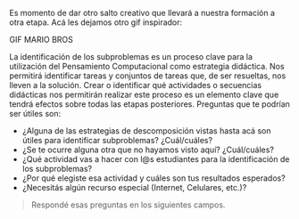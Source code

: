 Es momento de dar otro salto creativo que llevará a nuestra formación a otra etapa. Acá les dejamos otro gif inspirador:

GIF MARIO BROS

La identificación de los subproblemas es un proceso clave para la utilización del Pensamiento Computacional como estrategia didáctica. Nos permitirá identificar tareas y conjuntos de tareas que, de ser resueltas, nos lleven a la solución. Crear o identificar qué actividades o secuencias didácticas nos permitirán realizar este proceso es un elemento clave que tendrá efectos sobre todas las etapas posteriores. Preguntas que te podrían ser útiles son:

* ¿Alguna de las estrategias de descomposición vistas hasta acá son útiles para identificar subproblemas? ¿Cuál/cuáles?
* ¿Se te ocurre alguna otra que no hayamos visto aquí? ¿Cuál/cuáles?
* ¿Qué actividad vas a hacer con l@s estudiantes para la identificación de los subproblemas?
* ¿Por qué elegiste esa actividad y cuáles son tus resultados esperados?
* ¿Necesitás algún recurso especial (Internet, Celulares, etc.)?

> Respondé esas preguntas en los siguientes campos.
